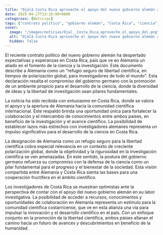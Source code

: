 ```yaml
---
title: "Ojalá Costa Rica aproveche el apoyo del nuevo gobierno alemán a la ciencia"
date: 2025-04-27T13:16:00+0000
categories: [Noticias]
tags: ["contrato político", "gobierno alemán", "Costa Rica", "ciencia", "investigación", "libertad científica", "colaboración", "desarrollo científico"]
cover:
  image: "/images/noticias/Ojal__Costa_Rica_aproveche_el_apoyo_del.png"
  alt: "Ojalá Costa Rica aproveche el apoyo del nuevo gobierno alemán a la ciencia"
  hidden: false
---
```


El reciente contrato político del nuevo gobierno alemán ha despertado expectativas y esperanzas en Costa Rica, país que ve en Alemania un aliado en el fomento de la ciencia y la investigación. Este documento describe a Alemania como un "refugio seguro de libertad científica, en tiempos de polarización global, para investigadores de todo el mundo". Esta declaración resalta el compromiso del gobierno germano con la promoción de un ambiente propicio para el desarrollo de la ciencia, donde la diversidad de ideas y la libertad de investigación sean pilares fundamentales.

La noticia ha sido recibida con entusiasmo en Costa Rica, donde se valora el apoyo y la apertura de Alemania hacia la comunidad científica internacional. Este respaldo brinda una oportunidad única para fortalecer la colaboración y el intercambio de conocimientos entre ambos países, en beneficio de la investigación y el avance científico. La posibilidad de establecer lazos más estrechos con investigadores alemanes representa un impulso significativo para el desarrollo de la ciencia en Costa Rica.

La designación de Alemania como un refugio seguro para la libertad científica cobra especial relevancia en un contexto de creciente polarización global, donde la objetividad y la rigurosidad en la investigación científica se ven amenazadas. En este sentido, la postura del gobierno germano refuerza su compromiso con la defensa de la ciencia como un pilar fundamental para el progreso y el bienestar de la sociedad. Esta visión compartida entre Alemania y Costa Rica sienta las bases para una cooperación fructífera en el ámbito científico.

Los investigadores de Costa Rica se muestran optimistas ante la perspectiva de contar con el apoyo del nuevo gobierno alemán en su labor investigativa. La posibilidad de acceder a recursos, conocimientos y oportunidades de colaboración en Alemania representa un estímulo para la comunidad científica costarricense, que ve en esta alianza una vía para impulsar la innovación y el desarrollo científico en el país. Con un enfoque conjunto en la promoción de la libertad científica, ambos países allanan el camino hacia un futuro de avances y descubrimientos en beneficio de la humanidad.
